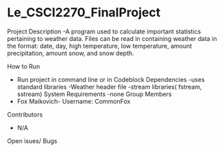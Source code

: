 # Le_CSCI2270_FinalProject
Project Description 
  -A program used to calculate important statistics pertaining to weather data. Files can be read in containing weather data in the format: date, day, high temperature, low temperature, amount precipitation, amount snow, and snow depth.

How to Run
  - Run project in command line or in Codeblock 
Dependencies 
  -uses standard libraries 
  -Weather header file
  -stream libraries( fstream, sstream)
System Requirements
  -none
Group Members
  - Fox Maikovich- Username: CommonFox

Contributors 
  - N/A

Open isues/ Bugs
